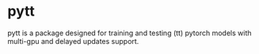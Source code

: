 # pytt

pytt is a package designed for training and testing (tt) pytorch models with multi-gpu and delayed updates support.
